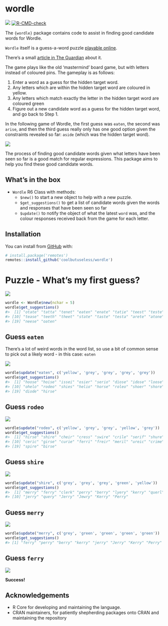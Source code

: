 
<!-- README.md is generated from README.Rmd. Please edit that file -->

# wordle

<!-- badges: start -->

![](https://img.shields.io/badge/cool-useless-green.svg)
[![R-CMD-check](https://github.com/coolbutuseless/wordle/workflows/R-CMD-check/badge.svg)](https://github.com/coolbutuseless/wordle/actions)
<!-- badges: end -->

The `{wordle}` package contains code to assist in finding good candidate
words for Wordle.

`Wordle` itself is a guess-a-word puzzle [playable
online](https://www.powerlanguage.co.uk/wordle/).

There’s a small [article in The
Guardian](https://www.theguardian.com/games/2021/dec/23/what-is-wordle-the-new-viral-word-game-delighting-the-internet)
about it.

The game plays like the old ‘mastermind’ board game, but with letters
instead of coloured pins. The gameplay is as follows:

1.  Enter a word as a guess for the hidden target word.
2.  Any letters which are within the hidden target word are coloured in
    yellow.
3.  Any letters which match exactly the letter in the hidden target word
    are coloured green
4.  Figure out a new candidate word as a guess for the hidden target
    word, and go back to Step 1.

In the following game of Wordle, the first guess was `eaten`, the second
was `arise`, and then the third guess really only has one good option
given the constraints revealed so far: `aside` (which was the hidden
target word).

<img src="man/figures/eg.png" />

The process of finding good candidate words given what letters have been
seen so far is a good match for regular expressions. This package aims
to help you find these good candidate words.

## What’s in the box

-   `Wordle` R6 Class with methods:
    -   `$new()` to start a new object to help with a new puzzle.
    -   `$get_suggestions()` to get a list of candidate words given the
        words and responses that have been seen so far
    -   `$update()` to notify the object of what the latest `word` was,
        and the colour responses received back from the game for each
        letter.

## Installation

You can install from [GitHub](https://github.com/coolbutuseless/wordle)
with:

``` r
# install.package('remotes')
remotes::install_github('coolbutuseless/wordle')
```

# Puzzle - What’s my first guess?

<img src="man/figures/00.png" />

``` r
wordle <- Wordle$new(nchar = 5)
wordle$get_suggestions()
#>  [1] "otate" "tatta" "tenet" "eaten" "enate" "tatie" "teest" "teste" "setae"
#> [10] "tease" "teeth" "theet" "state" "taste" "testa" "arete" "atone" "eater"
#> [19] "neese" "oaten"
```

## Guess `eaten`

There’s a lot of weird words in the word list, so use a bit of common
sense to pick out a likely word - in this case: `eaten`

<img src="man/figures/01.png" />

``` r
wordle$update("eaten", c('yellow', 'grey', 'grey', 'grey', 'grey'))
wordle$get_suggestions()
#>  [1] "hoose" "hoise" "issei" "osier" "serio" "diose" "idose" "loose" "oside"
#> [10] "ohelo" "rodeo" "shies" "helio" "horse" "roleo" "shoer" "shore" "cooer"
#> [19] "diode" "hirse"
```

## Guess `rodeo`

<img src="man/figures/02.png" />

``` r
wordle$update("rodeo", c('yellow', 'grey', 'grey', 'yellow', 'grey'))
wordle$get_suggestions()
#>  [1] "hirse" "shire" "cheir" "cress" "swire" "crile" "serif" "shure" "cerci"
#> [10] "ceric" "girse" "curie" "ferri" "freir" "meril" "ureic" "crime" "fresh"
#> [19] "spire" "birse"
```

## Guess `shire`

<img src="man/figures/03.png" />

``` r
wordle$update("shire", c('grey', 'grey', 'grey', 'green', 'yellow'))
wordle$get_suggestions()
#>  [1] "merry" "ferry" "clerk" "perry" "berry" "lyery" "kerry" "querl" "becry"
#> [10] "jerry" "query" "Jerry" "Jewry" "Kerry" "Perry"
```

## Guess `merry`

<img src="man/figures/04.png" />

``` r
wordle$update("merry", c('grey', 'green', 'green', 'green', 'green'))
wordle$get_suggestions()
#> [1] "ferry" "perry" "berry" "kerry" "jerry" "Jerry" "Kerry" "Perry"
```

## Guess `ferry`

<img src="man/figures/05.png" />

**Success!**

## Acknowledgements

-   R Core for developing and maintaining the language.
-   CRAN maintainers, for patiently shepherding packages onto CRAN and
    maintaining the repository
